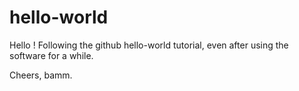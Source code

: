 # hello-world

Hello !
Following the github hello-world tutorial, even after using the software for a while.

Cheers,
bamm.
